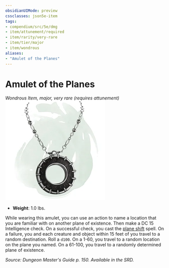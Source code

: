 ```yaml
---
obsidianUIMode: preview
cssclasses: json5e-item
tags:
- compendium/src/5e/dmg
- item/attunement/required
- item/rarity/very-rare
- item/tier/major
- item/wondrous
aliases: 
- "Amulet of the Planes"
---
```

# Amulet of the Planes
*Wondrous Item, major, very rare (requires attunement)*  
![](https://raw.githubusercontent.com/5etools-mirror-2/5etools-img/main/items/DMG/Amulet%20of%20the%20Planes.webp#right)  

- **Weight**: 1.0 lbs.

While wearing this amulet, you can use an action to name a location that you are familiar with on another plane of existence. Then make a DC 15 Intelligence check. On a successful check, you cast the [plane shift](/3-Mechanics/CLI/spells/plane-shift.md) spell. On a failure, you and each creature and object within 15 feet of you travel to a random destination. Roll a `d100`. On a 1-60, you travel to a random location on the plane you named. On a 61-100, you travel to a randomly determined plane of existence.

*Source: Dungeon Master's Guide p. 150. Available in the SRD.*
